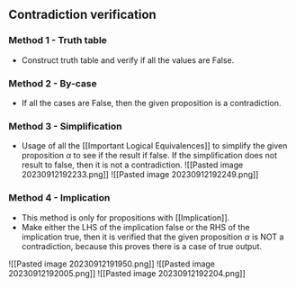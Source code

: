 
## Contradiction verification

### Method 1 - Truth table
- Construct truth table and verify if all the values are False.

### Method 2 - By-case 
- If all the cases are False, then the given proposition is a contradiction.

### Method 3 - Simplification
- Usage of all the [[Important Logical Equivalences]] to simplify the given proposition $\alpha$ to see if the result if false. If the simplification does not result to false, then it is not a contradiction.
![[Pasted image 20230912192233.png]]
![[Pasted image 20230912192249.png]]


### Method 4 - Implication 
- This method is only for propositions with [[Implication]].
- Make either the LHS of the implication false or the RHS of the implication true, then it is verified that the given proposition $\alpha$ is NOT a contradiction, because this proves there is a case of true output.

![[Pasted image 20230912191950.png]]
![[Pasted image 20230912192005.png]]
![[Pasted image 20230912192204.png]]
